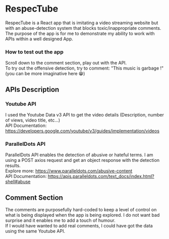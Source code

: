 # RespecTube

RespecTube is a React app that is imitating a video streaming website but with an abuse-detection system that blocks toxic/inappropriate comments. <br>
The purpose of the app is for me to demonstrate my ability to work with APIs within a well designed App.

### How to test out the app
Scroll down to the comment section, play out with the API. <br>
To try out the offensive detection, try to comment: "This music is garbage !" (you can be more imaginative here 😁)

## APIs Description
### Youtube API
I used the Youtube Data v3 API to get the video details (Description, number of views, video title, etc...)
<br> API Documentation: https://developers.google.com/youtube/v3/guides/implementation/videos

### ParallelDots API
ParallelDots API enables the detection of abusive or hateful terms. I am using a POST axios request and get an object response with the detection results.
<br> Explore more: https://www.paralleldots.com/abusive-content
<br> API Documentation: https://apis.paralleldots.com/text_docs/index.html?shell#abuse

## Comment Section
The comments are purposefully hard-coded to keep a level of control on what is being displayed when the app is being explored. I do not want bad surprise and it enables me to add a touch of humour. <br>
If I would have wanted to add real comments, I could have got the data using the same Youtube API.


